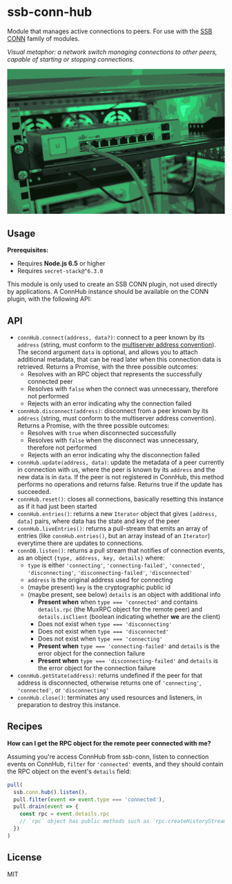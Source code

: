 # ssb-conn-hub

Module that manages active connections to peers. For use with the [SSB CONN](https://github.com/staltz/ssb-conn) family of modules.

*Visual metaphor: a network switch managing connections to other peers, capable of starting or stopping connections.*

![hub.png](./hub.png)

## Usage

**Prerequisites:**

- Requires **Node.js 6.5** or higher
- Requires `secret-stack@^6.3.0`

This module is only used to create an SSB CONN plugin, not used directly by applications. A ConnHub instance should be available on the CONN plugin, with the following API:

## API

* `connHub.connect(address, data?)`: connect to a peer known by its `address` (string, must conform to the [multiserver address convention](https://github.com/dominictarr/multiserver-address)). The second argument `data` is optional, and allows you to attach additional metadata, that can be read later when this connection data is retrieved. Returns a Promise, with the three possible outcomes:
  - Resolves with an RPC object that represents the successfully connected peer
  - Resolves with `false` when the connect was unnecessary, therefore not performed
  - Rejects with an error indicating why the connection failed
* `connHub.disconnect(address)`: disconnect from a peer known by its `address` (string, must conform to the multiserver address convention). Returns a Promise, with the three possible outcomes:
  - Resolves with `true` when disconnected successfully
  - Resolves with `false` when the disconnect was unnecessary, therefore not performed
  - Rejects with an error indicating why the disconnection failed
* `connHub.update(address, data)`: update the metadata of a peer currently in connection with us, where the peer is known by its `address` and the new data is in `data`. If the peer is not registered in ConnHub, this method performs no operations and returns false. Returns true if the update has succeeded.
* `connHub.reset()`: closes all connections, basically resetting this instance as if it had just been started
* `connHub.entries()`: returns a new `Iterator` object that gives `[address, data]` pairs, where data has the state and key of the peer
* `connHub.liveEntries()`: returns a pull-stream that emits an array of entries (like `connHub.entries()`, but an array instead of an `Iterator`) everytime there are updates to connections.
* `connDB.listen()`: returns a pull stream that notifies of connection events, as an object `{type, address, key, details}` where:
  - `type` is either `'connecting'`, `'connecting-failed'`, `'connected'`, `'disconnecting'`, `'disconnecting-failed'`, `'disconnected'`
  - `address` is the original address used for connecting
  - (maybe present) `key` is the cryptographic public id
  - (maybe present, see below) `details` is an object with additional info
    - **Present when** when `type === 'connected'` and contains `details.rpc` (the MuxRPC object for the remote peer) and `details.isClient` (boolean indicating whether **we** are the client)
    - Does not exist when `type === 'disconnecting'`
    - Does not exist when `type === 'disconnected'`
    - Does not exist when `type === 'connecting'`
    - **Present when** `type === 'connecting-failed'` and `details` is the error object for the connection failure
    - **Present when** `type === 'disconnecting-failed'` and `details` is the error object for the connection failure
* `connHub.getState(address)`: returns undefined if the peer for that address is disconnected, otherwise returns one of `'connecting'`, `'connected'`, or `'disconnecting'`
* `connHub.close()`: terminates any used resources and listeners, in preparation to destroy this instance.

## Recipes

**How can I get the RPC object for the remote peer connected with me?**

Assuming you're access ConnHub from ssb-conn, listen to connection events on ConnHub, `filter` for `'connected'` events, and they should contain the RPC object on the event's `details` field:

```js
pull(
  ssb.conn.hub().listen(),
  pull.filter(event => event.type === 'connected'),
  pull.drain(event => {
    const rpc = event.details.rpc
    // `rpc` object has public methods such as `rpc.createHistoryStream()`
  })
)
```

## License

MIT
